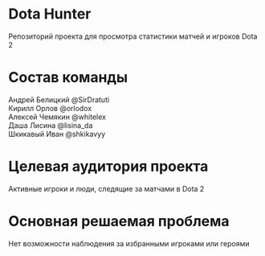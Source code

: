 # Dota Hunter

Репозиторий проекта для просмотра статистики матчей и игроков Dota 2

# Состав команды  
Андрей Белицкий @SirDratuti <br />
Кирилл Орлов @orlodox <br />
Алексей Чемякин @whitelex <br />
Даша Лисина @lisina_da <br />
Шкикавый Иван @shkikavyy <br />

# Целевая аудитория проекта
Активные игроки и люди, следящие за матчами в Dota 2

# Основная решаемая проблема
Нет возможности наблюдения за избранными игроками или героями
 
